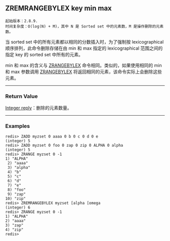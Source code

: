 ## ZREMRANGEBYLEX key min max

    起始版本：2.8.9.
    时间复杂度：O(log(N) + M)，其中 N 是 Sorted set 中的元素数，M 是操作删除的元素数。

当 sorted set 中的所有元素都以相同的分数插入时，为了强制按 lexicographical 顺序排列，此命令删除存储在由 min 和 max 指定的 lexicographical 范围之间的指定 key 的 sorted set 中所有的元素。

min 和 max 的含义与 [ZRANGEBYLEX](zrangebylex.md) 命令相同。类似的，如果使用相同的 min 和 max 参数调用 [ZRANGEBYLEX](zrangebylex.md) 将返回相同的元素，该命令实际上会删除这些元素。

---

### Return Value

[Integer reply](../topics/protocol.md#resp-integers)：删除的元素数量。

---

### Examples

```
redis> ZADD myzset 0 aaaa 0 b 0 c 0 d 0 e
(integer) 5
redis> ZADD myzset 0 foo 0 zap 0 zip 0 ALPHA 0 alpha
(integer) 5
redis> ZRANGE myzset 0 -1
1) "ALPHA"
 2) "aaaa"
 3) "alpha"
 4) "b"
 5) "c"
 6) "d"
 7) "e"
 8) "foo"
 9) "zap"
10) "zip"
redis> ZREMRANGEBYLEX myzset [alpha [omega
(integer) 6
redis> ZRANGE myzset 0 -1
1) "ALPHA"
2) "aaaa"
3) "zap"
4) "zip"
redis> 
```